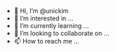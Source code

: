 - 👋 Hi, I’m @unickim
- 👀 I’m interested in ...
- 🌱 I’m currently learning ...
- 💞️ I’m looking to collaborate on ...
- 📫 How to reach me ...

<!---
unickim/unickim is a ✨ special ✨ repository because its `README.md` (this file) appears on your GitHub profile.
You can click the Preview link to take a look at your changes.
--->
